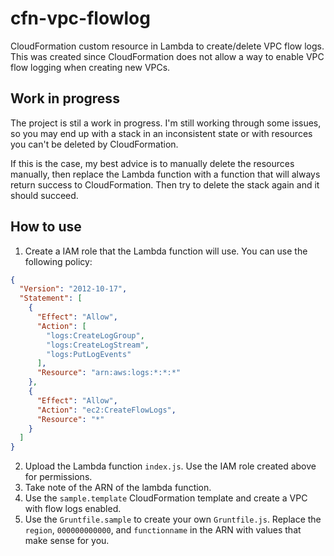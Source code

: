 # cfn-vpc-flowlog
CloudFormation custom resource in Lambda to create/delete VPC flow logs.
This was created since CloudFormation does not allow a way to enable VPC flow logging when creating new VPCs.

## Work in progress
The project is stil a work in progress. I'm still working through some issues, so you may end up with a stack in an inconsistent state or with resources you can't be deleted by CloudFormation.

If this is the case, my best advice is to manually delete the resources manually, then replace the Lambda function with a function that will always return success to CloudFormation. Then try to delete the stack again and it should succeed.

## How to use

1. Create a IAM role that the Lambda function will use. You can use the following policy:

```json
{
  "Version": "2012-10-17",
  "Statement": [
    {
      "Effect": "Allow",
      "Action": [
        "logs:CreateLogGroup",
        "logs:CreateLogStream",
        "logs:PutLogEvents"
      ],
      "Resource": "arn:aws:logs:*:*:*"
    },
    {
      "Effect": "Allow",
      "Action": "ec2:CreateFlowLogs",
      "Resource": "*"
    }
  ]
}
```

2. Upload the Lambda function `index.js`. Use the IAM role created above for permissions.
3. Take note of the ARN of the lambda function.
4. Use the `sample.template` CloudFormation template and create a VPC with flow logs enabled.
5. Use the `Gruntfile.sample` to create your own `Gruntfile.js`. Replace the `region`, `000000000000`, and `functionname` in the ARN with values that make sense for you.

